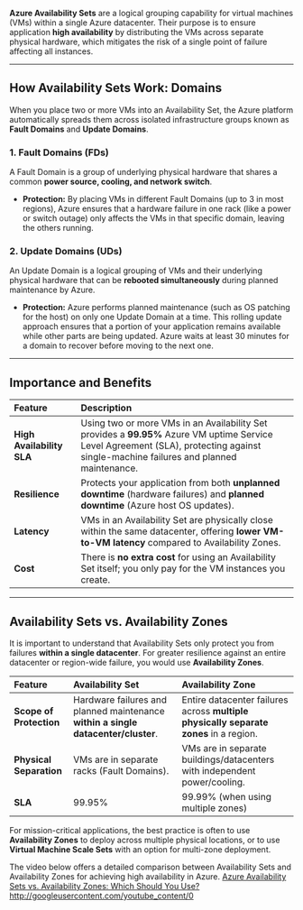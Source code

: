**Azure Availability Sets** are a logical grouping capability for virtual machines (VMs) within a single Azure datacenter. Their purpose is to ensure application **high availability** by distributing the VMs across separate physical hardware, which mitigates the risk of a single point of failure affecting all instances.

***

## How Availability Sets Work: Domains

When you place two or more VMs into an Availability Set, the Azure platform automatically spreads them across isolated infrastructure groups known as **Fault Domains** and **Update Domains**.

### 1. Fault Domains (FDs)
A Fault Domain is a group of underlying physical hardware that shares a common **power source, cooling, and network switch**.
* **Protection:** By placing VMs in different Fault Domains (up to 3 in most regions), Azure ensures that a hardware failure in one rack (like a power or switch outage) only affects the VMs in that specific domain, leaving the others running.

### 2. Update Domains (UDs)
An Update Domain is a logical grouping of VMs and their underlying physical hardware that can be **rebooted simultaneously** during planned maintenance by Azure.
* **Protection:** Azure performs planned maintenance (such as OS patching for the host) on only one Update Domain at a time. This rolling update approach ensures that a portion of your application remains available while other parts are being updated. Azure waits at least 30 minutes for a domain to recover before moving to the next one.

***

## Importance and Benefits

| Feature | Description |
| :--- | :--- |
| **High Availability SLA** | Using two or more VMs in an Availability Set provides a **99.95%** Azure VM uptime Service Level Agreement (SLA), protecting against single-machine failures and planned maintenance. |
| **Resilience** | Protects your application from both **unplanned downtime** (hardware failures) and **planned downtime** (Azure host OS updates). |
| **Latency** | VMs in an Availability Set are physically close within the same datacenter, offering **lower VM-to-VM latency** compared to Availability Zones. |
| **Cost** | There is **no extra cost** for using an Availability Set itself; you only pay for the VM instances you create. |

***

## Availability Sets vs. Availability Zones

It is important to understand that Availability Sets only protect you from failures **within a single datacenter**. For greater resilience against an entire datacenter or region-wide failure, you would use **Availability Zones**.

| Feature | Availability Set | Availability Zone |
| :--- | :--- | :--- |
| **Scope of Protection** | Hardware failures and planned maintenance **within a single datacenter/cluster**. | Entire datacenter failures across **multiple physically separate zones** in a region. |
| **Physical Separation** | VMs are in separate racks (Fault Domains). | VMs are in separate buildings/datacenters with independent power/cooling. |
| **SLA** | 99.95% | 99.99% (when using multiple zones) |

For mission-critical applications, the best practice is often to use **Availability Zones** to deploy across multiple physical locations, or to use **Virtual Machine Scale Sets** with an option for multi-zone deployment.

The video below offers a detailed comparison between Availability Sets and Availability Zones for achieving high availability in Azure. [Azure Availability Sets vs. Availability Zones: Which Should You Use?](https://www.youtube.com/watch?v=Fcfl4XyLlNc)
http://googleusercontent.com/youtube_content/0
